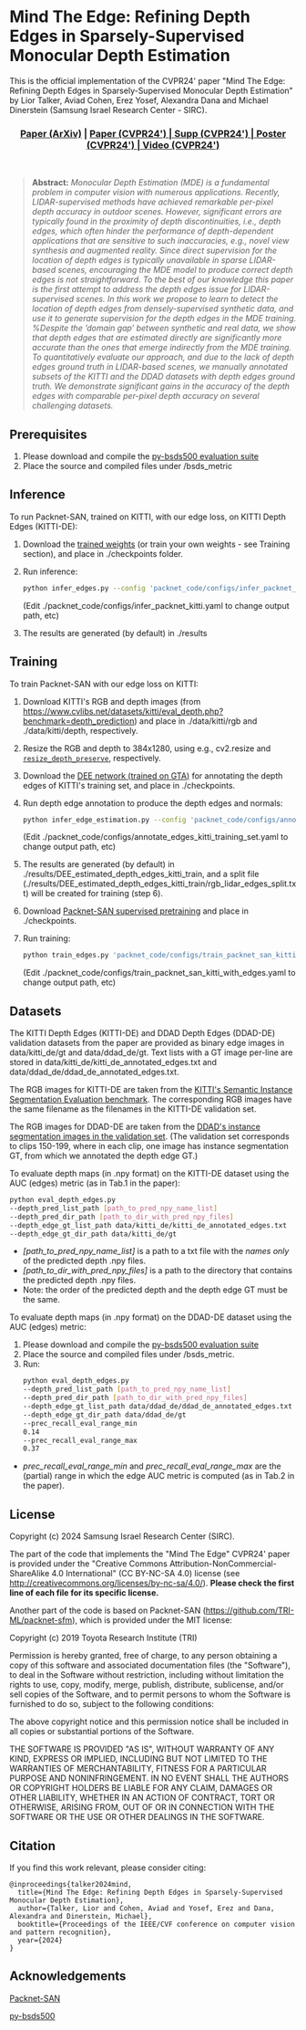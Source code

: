 # Mind The Edge: Refining Depth Edges in Sparsely-Supervised Monocular Depth Estimation
This is the official implementation of the CVPR24' paper "Mind The Edge: Refining Depth Edges in Sparsely-Supervised Monocular Depth
Estimation" by Lior Talker, Aviad Cohen, Erez Yosef, Alexandra Dana and Michael Dinerstein (Samsung Israel Research Center - SIRC).
<h3 align="center"><a href="https://arxiv.org/pdf/2212.05315.pdf">Paper (ArXiv)</a> | <a href="https://openaccess.thecvf.com/content/CVPR2024/papers/Talker_Mind_The_Edge_Refining_Depth_Edges_in_Sparsely-Supervised_Monocular_Depth_CVPR_2024_paper.pdf"> Paper (CVPR24') | <a href="https://openaccess.thecvf.com/content/CVPR2024/supplemental/Talker_Mind_The_Edge_CVPR_2024_supplemental.pdf"> Supp (CVPR24') | <a href="https://cvpr.thecvf.com/media/PosterPDFs/CVPR%202024/29549.png?t=1715948618.3559048"> Poster (CVPR24') | <a href="https://www.youtube.com/watch?v=88X5mnp3AMo&t=242s">Video (CVPR24')</a></h3>


<br />

> **Abstract:** *Monocular Depth Estimation (MDE) is a fundamental problem in computer vision with numerous applications. Recently, LIDAR-supervised methods have achieved remarkable per-pixel depth accuracy in outdoor scenes. However, significant errors are typically found in the proximity of depth discontinuities, i.e., depth edges, which often hinder the performance of depth-dependent applications that are sensitive to such inaccuracies, e.g., novel view synthesis and augmented reality. Since direct supervision for the location of depth edges is typically unavailable in sparse LIDAR-based scenes, encouraging the MDE model to produce correct depth edges is not straightforward. To the best of our knowledge this paper is the first attempt to address the depth edges issue for LIDAR-supervised scenes. In this work we propose to learn to detect the location of depth edges from densely-supervised synthetic data, and use it to generate supervision for the depth edges in the MDE training. %Despite the ’domain gap’ between synthetic and real data, we show that depth edges that are estimated directly are significantly more accurate than the ones that emerge indirectly from the MDE training. To quantitatively evaluate our approach, and due to the lack of depth edges ground truth in LIDAR-based scenes, we manually annotated subsets of the KITTI and the DDAD datasets with depth edges ground truth. We demonstrate significant gains in the accuracy of the depth edges with comparable per-pixel depth accuracy on several challenging datasets.* 

## Prerequisites
1. Please download and compile the [py-bsds500 evaluation suite](https://github.com/Britefury/py-bsds500)
2. Place the source and compiled files under /bsds_metric

## Inference
To run Packnet-SAN, trained on KITTI, with our edge loss, on KITTI Depth Edges (KITTI-DE):
1. Download the [trained weights](https://drive.google.com/file/d/1gSM-sE4-ssW_Syz4fZs81hp89SnFmqFd/view?usp=sharing) (or train your own weights - see Training section),  and place in ./checkpoints folder.
2. Run inference: 

    ```bash
    python infer_edges.py --config 'packnet_code/configs/infer_packnet_kitti.yaml'
    ```
    (Edit ./packnet_code/configs/infer_packnet_kitti.yaml to change output path, etc)
3. The results are generated (by default) in ./results

## Training
To train Packnet-SAN with our edge loss on KITTI:
1. Download KITTI's RGB and depth images (from https://www.cvlibs.net/datasets/kitti/eval_depth.php?benchmark=depth_prediction) and place in ./data/kitti/rgb and ./data/kitti/depth, respectively.
2. Resize the RGB and depth to 384x1280, using e.g., cv2.resize and [`resize_depth_preserve`](https://github.com/liortalker/MindTheEdge/blob/main/packnet_code/packnet_sfm/datasets/augmentations.py#L58), respectively.
3. Download the [DEE network (trained on GTA)](https://drive.google.com/file/d/17BbJqfKjrYqjWw6SK5nbidGOLemdpYYE/view?usp=sharing) for annotating the depth edges of KITTI's training set, and place in ./checkpoints.
4. Run depth edge annotation to produce the depth edges and normals:

    ```bash
    python infer_edge_estimation.py --config 'packnet_code/configs/annotate_edges_kitti_training_set.yaml'
    ```
    (Edit ./packnet_code/configs/annotate_edges_kitti_training_set.yaml to change output path, etc)
5. The results are generated (by default) in ./results/DEE_estimated_depth_edges_kitti_train, and a split file (./results/DEE_estimated_depth_edges_kitti_train/rgb_lidar_edges_split.txt) will be created for training (step 6).
6. Download [Packnet-SAN supervised pretraining](https://tri-ml-public.s3.amazonaws.com/github/packnet-sfm/models/PackNetSAN01_HR_sup_K.ckpt) and place in ./checkpoints.
7. Run training:
     ```bash
    python train_edges.py 'packnet_code/configs/train_packnet_san_kitti_with_edges.yaml'
    ```
    (Edit ./packnet_code/configs/train_packnet_san_kitti_with_edges.yaml to change output path, etc)

## Datasets

The KITTI Depth Edges (KITTI-DE) and DDAD Depth Edges (DDAD-DE) validation datasets from the paper are provided as binary edge images in data/kitti_de/gt and data/ddad_de/gt.
Text lists with a GT image per-line are stored in data/kitti_de/kitti_de_annotated_edges.txt and data/ddad_de/ddad_de_annotated_edges.txt.

The RGB images for KITTI-DE are taken from the <a href="https://www.cvlibs.net/datasets/kitti/eval_instance_seg.php?benchmark=instanceSeg2015">KITTI's Semantic Instance Segmentation Evaluation benchmark</a>.
The corresponding RGB images have the same filename as the filenames in the KITTI-DE validation set.

The RGB images for DDAD-DE are taken from the <a href="https://tri-ml-public.s3.amazonaws.com/github/DDAD/datasets/DDAD.tar">DDAD's instance segmentation images in the validation set</a>.
(The validation set corresponds to clips 150-199, where in each clip, one image has instance segmentation GT, from which we annotated the depth edge GT.)

To evaluate depth maps (in .npy format) on the KITTI-DE dataset using the AUC (edges) metric (as in Tab.1 in the paper):
```bash
python eval_depth_edges.py 
--depth_pred_list_path [path_to_pred_npy_name_list] 
--depth_pred_dir_path [path_to_dir_with_pred_npy_files]
--depth_edge_gt_list_path data/kitti_de/kitti_de_annotated_edges.txt
--depth_edge_gt_dir_path data/kitti_de/gt
```
- *[path_to_pred_npy_name_list]* is a path to a txt file with the *names only* of the predicted depth .npy files.
- *[path_to_dir_with_pred_npy_files]* is a path to the directory that contains the predicted depth .npy files.
- Note: the order of the predicted depth and the depth edge GT must be the same.

To evaluate depth maps (in .npy format) on the DDAD-DE dataset using the AUC (edges) metric:
1. Please download and compile the [py-bsds500 evaluation suite](https://github.com/Britefury/py-bsds500)
2. Place the source and compiled files under /bsds_metric.
3. Run: 
    ```bash
    python eval_depth_edges.py  
    --depth_pred_list_path [path_to_pred_npy_name_list] 
    --depth_pred_dir_path [path_to_dir_with_pred_npy_files]
    --depth_edge_gt_list_path data/ddad_de/ddad_de_annotated_edges.txt
    --depth_edge_gt_dir_path data/ddad_de/gt
    --prec_recall_eval_range_min
    0.14
    --prec_recall_eval_range_max
    0.37
    ```
- *prec_recall_eval_range_min* and *prec_recall_eval_range_max* are the (partial) range in which the edge AUC metric is computed (as in Tab.2 in the paper).

## License
Copyright (c) 2024 Samsung Israel Research Center (SIRC).

The part of the code that implements the "Mind The Edge" CVPR24' paper is provided under the "Creative Commons Attribution-NonCommercial-ShareAlike 4.0 International" (CC BY-NC-SA 4.0) license (see <http://creativecommons.org/licenses/by-nc-sa/4.0/>).
**Please check the first line of each file for its specific license.**

Another part of the code is based on Packnet-SAN (https://github.com/TRI-ML/packnet-sfm), which is provided under the MIT license:

Copyright (c) 2019 Toyota Research Institute (TRI)

Permission is hereby granted, free of charge, to any person obtaining a copy of this software and associated documentation files (the "Software"), to deal in the Software without restriction, including without limitation the rights to use, copy, modify, merge, publish, distribute, sublicense, and/or sell copies of the Software, and to permit persons to whom the Software is furnished to do so, subject to the following conditions:

The above copyright notice and this permission notice shall be included in all copies or substantial portions of the Software.

THE SOFTWARE IS PROVIDED "AS IS", WITHOUT WARRANTY OF ANY KIND, EXPRESS OR IMPLIED, INCLUDING BUT NOT LIMITED TO THE WARRANTIES OF MERCHANTABILITY, FITNESS FOR A PARTICULAR PURPOSE AND NONINFRINGEMENT. IN NO EVENT SHALL THE AUTHORS OR COPYRIGHT HOLDERS BE LIABLE FOR ANY CLAIM, DAMAGES OR OTHER LIABILITY, WHETHER IN AN ACTION OF CONTRACT, TORT OR OTHERWISE, ARISING FROM, OUT OF OR IN CONNECTION WITH THE SOFTWARE OR THE USE OR OTHER DEALINGS IN THE SOFTWARE.



## Citation
If you find this work relevant, please consider citing:

    @inproceedings{talker2024mind,
      title={Mind The Edge: Refining Depth Edges in Sparsely-Supervised Monocular Depth Estimation},
      author={Talker, Lior and Cohen, Aviad and Yosef, Erez and Dana, Alexandra and Dinerstein, Michael},
      booktitle={Proceedings of the IEEE/CVF conference on computer vision and pattern recognition},
      year={2024}
    }

## Acknowledgements
<a href="https://github.com/TRI-ML/packnet-sfm">Packnet-SAN</a>

<a href="https://github.com/Britefury/py-bsds500">py-bsds500</a>